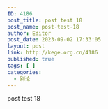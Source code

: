 ```yaml
---
ID: 4186
post_title: post test 18
post_name: post-test-18
author: Editor
post_date: 2023-09-02 17:33:05
layout: post
link: http://kege.org.cn/4186
published: true
tags: [ ]
categories:
  - 别论
---
```

post test 18